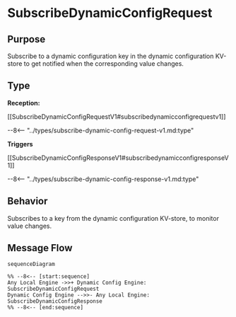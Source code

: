 <div class="message" markdown>


# SubscribeDynamicConfigRequest


## Purpose


<!-- --8<-- [start:purpose] -->
Subscribe to a dynamic configuration key in the dynamic configuration KV-store to get notified when the corresponding value changes.
<!-- --8<-- [end:purpose] -->

## Type


<!-- --8<-- [start:type] -->
**Reception:**

[[SubscribeDynamicConfigRequestV1#subscribedynamicconfigrequestv1]]


--8<-- "../types/subscribe-dynamic-config-request-v1.md:type"

**Triggers**

[[SubscribeDynamicConfigResponseV1#subscribedynamicconfigresponseV1]]

--8<-- "../types/subscribe-dynamic-config-response-v1.md:type"

<!-- --8<-- [end:type] -->

## Behavior


<!-- --8<-- [start:behavior] -->
Subscribes to a key from the dynamic configuration KV-store, to monitor value changes.
<!-- --8<-- [end:behavior] -->


## Message Flow


<!-- --8<-- [start:messages] -->
```mermaid
sequenceDiagram

%% --8<-- [start:sequence]
Any Local Engine ->>+ Dynamic Config Engine: SubscribeDynamicConfigRequest
Dynamic Config Engine -->>- Any Local Engine: SubscribeDynamicConfigResponse
%% --8<-- [end:sequence]
```

<!-- --8<-- [end:messages] -->

</div>
